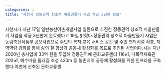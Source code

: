 ```yaml
---
categories: i
title: "사천시 정동권역 창조적 마을만들기 사업 착공 3년만 완료"
---
```

사천시가 지난 17일 일반농산어촌개발사업 일환으로 추진한 정동권역 창조적 마을만들기 사업을 착공 3년만에 완료했다고 19일 밝혔다.정동권역 창조적 마을만들기 사업은 농림축산식품부 공모사업으로 주민의 복지·교육 서비스 공간 및 주민 편의시설 확충, 지역역량 강화를 통해 삶의 질 향상과 공동체 활성화를 목표로 추진된 사업이다.시는 지난 2020년 총사업비 33억 원을 투입해 정동권역에 문화교류센터 116㎡, 다목적체육관 200㎡, 예수마을 둘레길 조성 420m 등 농촌지역 공동체 활성화를 위한 인프라를 구축했다.이번에 신축된 문화교류센